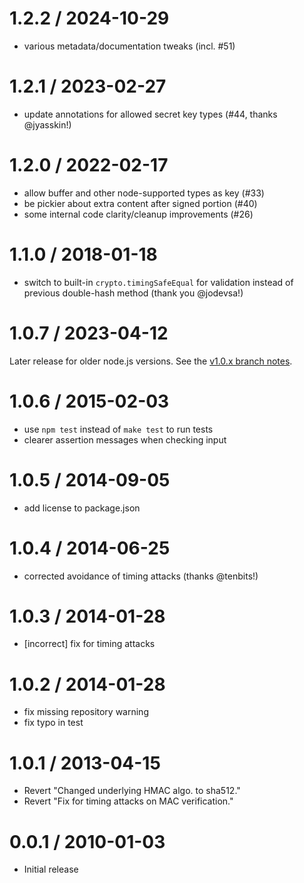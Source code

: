 1.2.2 / 2024-10-29
==================

* various metadata/documentation tweaks (incl. #51)

1.2.1 / 2023-02-27
==================

* update annotations for allowed secret key types (#44, thanks @jyasskin!)

1.2.0 / 2022-02-17
==================

* allow buffer and other node-supported types as key (#33)
* be pickier about extra content after signed portion (#40)
* some internal code clarity/cleanup improvements (#26)

1.1.0 / 2018-01-18
==================

* switch to built-in `crypto.timingSafeEqual` for validation instead of previous double-hash method (thank you @jodevsa!)

1.0.7 / 2023-04-12
==================

Later release for older node.js versions. See the [v1.0.x branch notes](https://github.com/tj/node-cookie-signature/blob/v1.0.x/History.md#107--2023-04-12).

1.0.6 / 2015-02-03
==================

* use `npm test` instead of `make test` to run tests
* clearer assertion messages when checking input

1.0.5 / 2014-09-05
==================

* add license to package.json

1.0.4 / 2014-06-25
==================

* corrected avoidance of timing attacks (thanks @tenbits!)

1.0.3 / 2014-01-28
==================

* [incorrect] fix for timing attacks

1.0.2 / 2014-01-28
==================

* fix missing repository warning
* fix typo in test

1.0.1 / 2013-04-15
==================

* Revert "Changed underlying HMAC algo. to sha512."
* Revert "Fix for timing attacks on MAC verification."

0.0.1 / 2010-01-03
==================

* Initial release
